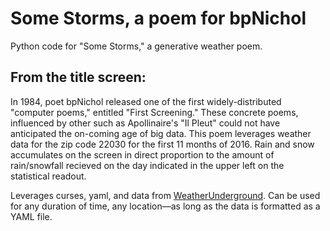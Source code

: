 # Some Storms, a poem for bpNichol
Python code for "Some Storms," a generative weather poem.

## From the title screen:

In 1984, poet bpNichol released one of the first widely-distributed "computer poems," entitled "First Screening." These concrete poems, influenced by other such as Apollinaire's "Il Pleut" could not have anticipated the on-coming age of big data. This poem leverages weather data for the zip code 22030 for the first 11 months of 2016. Rain and snow accumulates on the screen in direct proportion to the amount of rain/snowfall recieved on the day indicated in the upper left on the statistical readout.

Leverages curses, yaml, and data from [WeatherUnderground](https://www.wunderground.com/history/). Can be used for any duration of time, any location—as long as the data is formatted as a YAML file.
